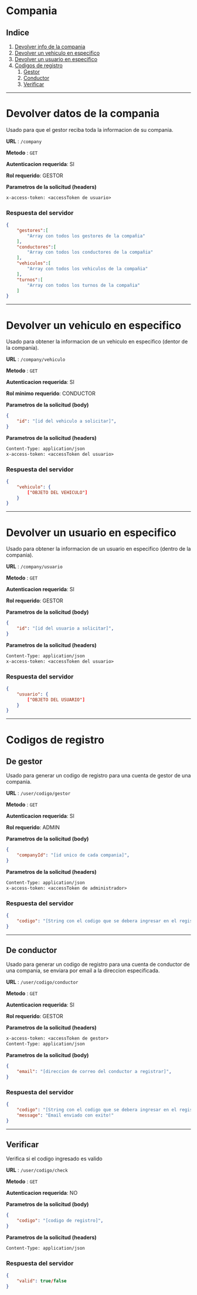 # **Compania**
## **Indice**
1. [Devolver info de la compania](#Devolver-datos-de-la-compania)
2. [Devolver un vehiculo en especifico](#devolver-un-vehiculo-en-especifico)
3. [Devolver un usuario en especifico](#devolver-un-usuario-en-especifico)
4. [Codigos de registro](#codigos-de-registro)
   1. [Gestor](#de-gestor)
   2. [Conductor](#de-conductor)
   3. [Verificar](#verificar)

---
# Devolver datos de la compania
Usado para que el gestor reciba toda la informacion de su compania.

**URL** : `/company`

**Metodo** : `GET`

**Autenticacion requerida**: SI

**Rol requerido**: GESTOR


**Parametros de la solicitud (headers)**

```txt
x-access-token: <accessToken de usuario>
```

### Respuesta del servidor

```json
{
    "gestores":[
        "Array con todos los gestores de la compañia"
    ],
    "conductores":[
        "Array con todos los conductores de la compañia"
    ],
    "vehiculos":[
        "Array con todos los vehiculos de la compañia"
    ],
    "turnos":[
        "Array con todos los turnos de la compañia"
    ]
}
```
---
# Devolver un vehiculo en especifico
Usado para obtener la informacion de un vehiculo en especifico (dentor de la companía).

**URL** : `/company/vehiculo`

**Metodo** : `GET`

**Autenticacion requerida**: SI

**Rol minimo requerido**: CONDUCTOR

**Parametros de la solicitud (body)**

```json
{
    "id": "[id del vehiculo a solicitar]",
}
```

**Parametros de la solicitud (headers)**

```txt
Content-Type: application/json
x-access-token: <accessToken del usuario>
```

### Respuesta del servidor

```json
{
    "vehiculo": {
        ["OBJETO DEL VEHICULO"]
    }
}
```
---
# Devolver un usuario en especifico
Usado para obtener la informacion de un usuario en especifico (dentro de la compania).

**URL** : `/company/usuario`

**Metodo** : `GET`

**Autenticacion requerida**: SI

**Rol requerido**: GESTOR

**Parametros de la solicitud (body)**

```json
{
    "id": "[id del usuario a solicitar]",
}
```

**Parametros de la solicitud (headers)**

```txt
Content-Type: application/json
x-access-token: <accessToken del usuario>
```

### Respuesta del servidor

```json
{
    "usuario": {
        ["OBJETO DEL USUARIO"]
    }
}
```
---
# Codigos de registro
## De gestor
Usado para generar un codigo de registro para una cuenta de gestor de una compania.

**URL** : `/user/codigo/gestor`

**Metodo** : `GET`

**Autenticacion requerida**: SI

**Rol requerido**: ADMIN

**Parametros de la solicitud (body)**

```json
{
    "companyId": "[id unico de cada compania]",
}
```

**Parametros de la solicitud (headers)**

```txt
Content-Type: application/json
x-access-token: <accessToken de administrador>
```

### Respuesta del servidor

```json
{
    "codigo": "[String con el codigo que se debera ingresar en el registro]"
}
```
---
## De conductor
Usado para generar un codigo de registro para una cuenta de conductor de una compania, se enviara por email a la direccion especificada.

**URL** : `/user/codigo/conductor`

**Metodo** : `GET`

**Autenticacion requerida**: SI

**Rol requerido**: GESTOR

**Parametros de la solicitud (headers)**

```txt
x-access-token: <accessToken de gestor>
Content-Type: application/json
```

**Parametros de la solicitud (body)**

```json
{
    "email": "[direccion de correo del conductor a registrar]",
}
```

### Respuesta del servidor

```json
{
    "codigo": "[String con el codigo que se debera ingresar en el registro]",
    "message": "Email enviado con exito!"
}
```
---
## Verificar
Verifica si el codigo ingresado es valido

**URL** : `/user/codigo/check`

**Metodo** : `GET`

**Autenticacion requerida**: NO

**Parametros de la solicitud (body)**

```json
{
    "codigo": "[codigo de registro]",
}
```

**Parametros de la solicitud (headers)**

```txt
Content-Type: application/json
```

### Respuesta del servidor

```json
{
    "valid": true/false
}
```